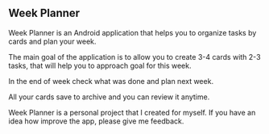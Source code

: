 ## Week Planner

Week Planner is an Android application that helps you to organize tasks by cards and plan your week.

The main goal of the application is to allow you to create 3-4 cards with 2-3 tasks, that will help you to approach goal for this week.

In the end of week check what was done and plan next week. 

All your cards save to archive and you can review it anytime.

Week Planner is a personal project that I created for myself. 
If you have an idea how improve the app, please give me feedback.
